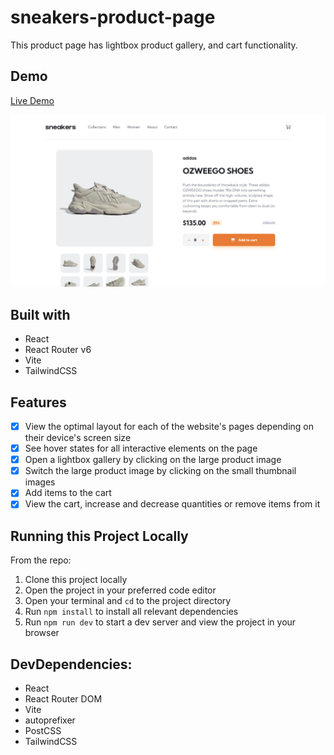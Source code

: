 # sneakers-product-page
This product page has lightbox product gallery, and cart functionality.

## Demo
[Live Demo](https://nc-sneakers-product-page.netlify.app)

<img src="sneakers-product-page.png" alt="" border="0">

## Built with
- React
- React Router v6
- Vite
- TailwindCSS

## Features
- [x] View the optimal layout for each of the website's pages depending on their device's screen size
- [x] See hover states for all interactive elements on the page
- [x] Open a lightbox gallery by clicking on the large product image
- [x] Switch the large product image by clicking on the small thumbnail images
- [x] Add items to the cart
- [x] View the cart, increase and decrease quantities or remove items from it

## Running this Project Locally
From the repo:
1. Clone this project locally
2. Open the project in your preferred code editor
3. Open your terminal and `cd` to the project directory
4. Run `npm install` to install all relevant dependencies
5. Run `npm run dev` to start a dev server and view the project in your browser

## DevDependencies:
- React
- React Router DOM
- Vite
- autoprefixer
- PostCSS
- TailwindCSS
